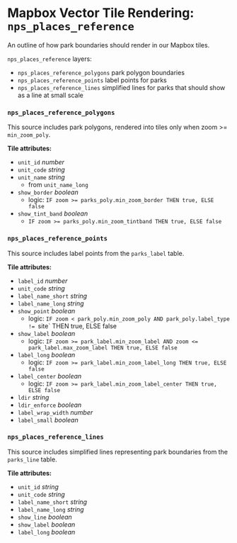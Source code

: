 # Mapbox Vector Tile Rendering: `nps_places_reference`
An outline of how park boundaries should render in our Mapbox tiles.

`nps_places_reference` layers:
- `nps_places_reference_polygons` park polygon boundaries
- `nps_places_reference_points` label points for parks
- `nps_places_reference_lines` simplified lines for parks that should show as a line at small scale

### `nps_places_reference_polygons`

This source includes park polygons, rendered into tiles only when zoom >= `min_zoom_poly`.

**Tile attributes:**

- `unit_id` _number_
- `unit_code` _string_
- `unit_name` _string_
  - from `unit_name_long`
- `show_border` _boolean_
  - logic: `IF zoom >= parks_poly.min_zoom_border THEN true, ELSE false`
- `show_tint_band` _boolean_
  - `IF zoom >= parks_poly.min_zoom_tintband THEN true, ELSE false`

### `nps_places_reference_points`

This source includes label points from the `parks_label` table.

**Tile attributes:**

- `label_id` _number_
- `unit_code` _string_
- `label_name_short` _string_
- `label_name_long` _string_
- `show_point` _boolean_
  - logic: `IF zoom < park_poly.min_zoom_poly AND park_poly.label_type != `site` THEN true, ELSE false
- `show_label` _boolean_
  - logic: `IF zoom >= park_label.min_zoom_label AND zoom <= park_label.max_zoom_label THEN true, ELSE false`
- `label_long` _boolean_
  - logic: `IF zoom >= park_label.min_zoom_label_long THEN true, ELSE false`
- `label_center` _boolean_
  - logic: `IF zoom >= park_label.min_zoom_label_center THEN true, ELSE false`
- `ldir` _string_
- `ldir_enforce` _boolean_
- `label_wrap_width` _number_
- `label_small` _boolean_

### `nps_places_reference_lines`

This source includes simplified lines representing park boundaries from the `parks_line` table.

**Tile attributes:**

- `unit_id` _string_
- `unit_code` _string_
- `label_name_short` _string_
- `label_name_long` _string_
- `show_line` _boolean_
- `show_label` _boolean_
- `label_long` _boolean_
